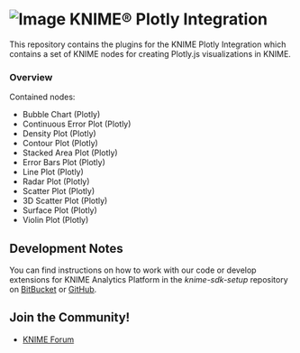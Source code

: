 # ![Image](https://www.knime.com/files/knime_logo_github_40x40_4layers.png) KNIME® Plotly Integration
This repository contains the plugins for the KNIME Plotly Integration which contains a set of KNIME nodes for creating Plotly.js visualizations in KNIME.

### Overview
Contained nodes:

* Bubble Chart (Plotly)
* Continuous Error Plot (Plotly)
* Density Plot (Plotly)
* Contour Plot (Plotly)
* Stacked Area Plot (Plotly)
* Error Bars Plot (Plotly)
* Line Plot (Plotly)
* Radar Plot (Plotly)
* Scatter Plot (Plotly)
* 3D Scatter Plot (Plotly)
* Surface Plot (Plotly)
* Violin Plot (Plotly)

## Development Notes

You can find instructions on how to work with our code or develop extensions for KNIME Analytics Platform in the _knime-sdk-setup_ repository on [BitBucket](https://bitbucket.org/KNIME/knime-sdk-setup) or [GitHub](http://github.com/knime/knime-sdk-setup).

## Join the Community!

* [KNIME Forum](https://tech.knime.org/forum)
